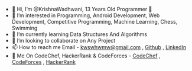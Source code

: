 - 👋 Hi, I’m @KrishnaWadhwani, 13 Years Old Programmer 👦️
- 👀 I’m interested in Programming, Android Development, Web Development, Competitive Programming, Machine Learning, Chess, Swimming
- 🌱 I’m currently learning Data Structures And Algorithms
- 💞️ I’m looking to collaborate on Any Project
- 📫 How to reach me Email - kwswhwmw@gmail.com , [Github](https://github.com/KrishnaWadhwani/) , [LinkedIn](https://www.linkedin.com/in/krishna-wadhwani-1063b81ab/)
- 🌟️ Me On CodeChef, HackerRank & CodeForces - [CodeChef](https://www.codechef.com/users/koolprogammer) , [CodeForces](https://codeforces.com/profile/koolprogrammer) , [HackerRank](https://www.hackerrank.com/kwswhwmw)
<!---
KrishnaWadhwani/KrishnaWadhwani is a ✨ special ✨ repository because its `README.md` (this file) appears on your GitHub profile.
You can click the Preview link to take a look at your changes.
--->
